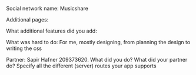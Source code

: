 Social network name:
Musicshare

Additional pages:

What additional features did you add:

What was hard to do:
For me, mostly designing, from planning the design to writing the css

Partner:
Sapir Hafner 209373620. What did you do? What did your partner do?
Specify all the different (server) routes your app supports
